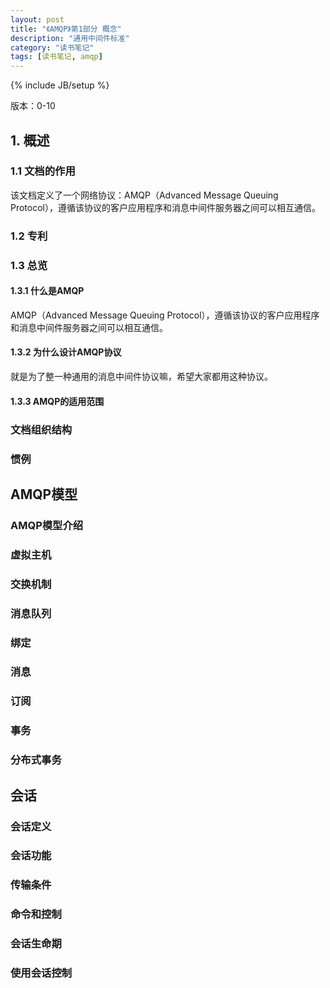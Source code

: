 ```yaml
---
layout: post
title: "《AMQP》第1部分 概念"
description: "通用中间件标准"
category: "读书笔记"
tags: [读书笔记, amqp]
---
```

{% include JB/setup %}

版本：0-10

## 1. 概述

### 1.1 文档的作用

该文档定义了一个网络协议：AMQP（Advanced Message Queuing Protocol），遵循该协议的客户应用程序和消息中间件服务器之间可以相互通信。

### 1.2 专利

### 1.3 总览

#### 1.3.1 什么是AMQP

AMQP（Advanced Message Queuing Protocol），遵循该协议的客户应用程序和消息中间件服务器之间可以相互通信。

#### 1.3.2 为什么设计AMQP协议

就是为了整一种通用的消息中间件协议嘛，希望大家都用这种协议。

#### 1.3.3 AMQP的适用范围



### 文档组织结构

### 惯例

## AMQP模型

### AMQP模型介绍

### 虚拟主机

### 交换机制

### 消息队列

### 绑定

### 消息

### 订阅

### 事务

### 分布式事务

## 会话

### 会话定义

### 会话功能

### 传输条件

### 命令和控制

### 会话生命期

### 使用会话控制